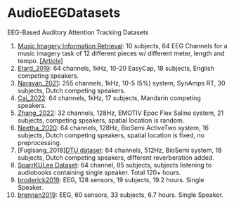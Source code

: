 # AudioEEGDatasets
EEG-Based Auditory Attention Tracking Datasets

1. [Music Imagery Information Retrieval](https://github.com/sstober/openmiir): 10 subjects, 64 EEG Channels for a music imagery task of 12 different pieces w/ different meter, length and tempo. [[Article]](https://pdfs.semanticscholar.org/cde4/b1ec89f2c05a41f1143792a890a00e89541a.pdf)
2. [Etard_2019](https://zenodo.org/record/7778289): 64 channels, 1kHz, 10-20 EasyCap, 18 subjects, English competing speakers.
3. [Narayan_2021](https://zenodo.org/record/4518754): 255 channels, 1kHz, 10-5 (5%) system, SynAmps RT, 30 subjects, Dutch competing speakers.
4. [Cai_2022](https://zenodo.org/record/7795585): 64 channels, 1kHz, 17 subjects, Mandarin competing speakers.
5. [Zhang_2022](https://zenodo.org/record/7253438): 32 channels, 128Hz, EMOTIV Epoc Flex Saline system, 21 subjects, competing speakers, spatial location is random.
6. [Neetha_2020](https://zenodo.org/record/3377911): 64 channels, 128Hz, BioSemi ActiveTwo system, 16 subjects, Dutch competing speakers, spatial location is fixed, no preprocessing.
7. [Fuglsang_2018][DTU dataset](https://zenodo.org/record/1199011): 64 channels, 512Hz, BioSemi system, 18 subjects, Dutch competing speakers, different reverberation added.
8. [SparrKULee Dataset](https://rdr.kuleuven.be/dataset.xhtml?persistentId=doi:10.48804/K3VSND): 64 channel, 85 subjects, subjects listening to audiobooks containing single speaker. Total 120+ hours.
9. [broderick2019](https://pubmed.ncbi.nlm.nih.gov/29478856/): EEG, 128 sensors, 19 subjects, 19.2 hours. Single Speaker. 
10. [brennan2019](https://journals.plos.org/plosone/article?id=10.1371/journal.pone.0207741): EEG, 60 sensors, 33 subjects, 6.7 hours. Single Speaker.
